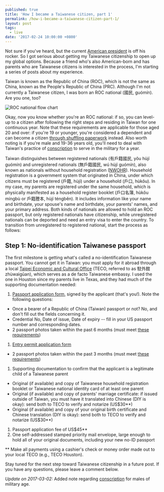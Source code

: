 ```yaml
---
published: true
title: 'How I became a Taiwanese citizen, part 1'
permalink: /how-i-became-a-taiwanese-citizen-part-1/
layout: post
tags:
  - live
date: '2017-02-24 10:00:00 +0800'
---
```

Not sure if you've heard, but the current [American president](https://www.twitter.com/realdonaldtrump) is off his rocker. So I got serious about getting my Taiwanese citizenship to open up my global options. Because a friend who's also American-born and has parents who are Taiwanese citizens is interested in the process, I'm starting a series of posts about my experience.

<!--more-->

Taiwan is known as the Republic of China (ROC), which is not the same as China, known as the People's Republic of China (PRC). Although I'm not currently a Taiwanese citizen, I was born an ROC national (國民, guómín). Are you one, too?

![ROC national flow chart]({{site.baseurl}}/images/2017/02/24-the-path-to-taiwanese-citizenship-step-1/roc-national-flow-chart.png)

Okay, now you know whether you're an ROC national: if so, you can level-up to a citizen after following the right steps and residing in Taiwan for one continuous year. Note that these requirements are applicable for those aged 20 and over: if you're 19 or younger, you're considered a dependent and can become a citizen [through shuffling paperwork](http://jargoned.com/random/life/becoming-taiwanese-if-your-mother-is-taiwanese/) instead. Also worth noting is if you're male and 19-36 years old, you'll need to deal with Taiwan's practice of [conscription][conscription] to serve in the military for a year.

Taiwan distinguishes between registered nationals (有戶籍國民, yǒu hùjí guómín) and unregistered nationals (無戶籍國民, wú hùjí guómín), also known as nationals without household registration ([NWOHR](https://en.wikipedia.org/wiki/National_without_household_registration)). Household registration is a government system that originated in China, under which citizens must be registered (戶籍, hùjí) under a household (戶口, hùkǒu). In my case, my parents are registered under the same household, which is physically manifested as a household register booklet (戶口名簿, hùkǒu míngbù or 戶籍謄本, hùjí téngběn). It includes information like your name and birthdate, your spouse's name and birthdate, your parents' names, and your primary address. Both kinds of nationals are allowed to hold an ROC passport, but only registered nationals have citizenship, while unregistered nationals can be deported and need an entry visa to enter the country. To transition from unregistered to registered national, start the process as follows:

## Step 1: No-identification Taiwanese passport

The first milestone is getting what's called a no-identification Taiwanese passport. You cannot get it in Taiwan: you must apply for it abroad through a local [Taipei Economic and Cultural Office](http://www.roc-taiwan.org/us_en/index.html) (TECO, referred to as 駐外館 zhùwaìgūan), which serves as a de facto Taiwanese embassy. I used the one in Houston since my parents live in Texas, and they had much of the supporting documentation needed:

1. [Passport application form](https://www.boca.gov.tw/cp-143-489-f3c62-2.html), signed by the applicant (that's you!). Note the following questions:
  * Once a bearer of a Republic of China (Taiwan) passport or not? No, and don't fill out the fields concerning it.
  * Credential No, Date of issue, Date of expiry -- fill in your US passport number and corresponding dates.
  * 2 passport photos taken within the past 6 months (must meet [these requirements][passport-guidelines])
1. [Entry permit application form](http://www.immigration.gov.tw/public/Data/0102811584471.pdf)
  * 2 passport photos taken within the past 3 months (must meet [these requirements][passport-guidelines])
1. Supporting documentation to confirm that the applicant is a legitimate child of a Taiwanese parent
  * Original (if available) and copy of Taiwanese household registration booklet or Taiwanese national identity card of at least one parent
  * Original (if available) and copy of parents' marriage certificate: if issued outside of Taiwan, you must have it translated into Chinese (DIY is okay): send both to TECO to verify and notarize (US$30**)
  * Original (if available) and copy of your original birth certificate and Chinese translation (DIY is okay): send both to TECO to verify and notarize (US$30**)
1. Passport application fee of US$45**
1. One self-addressed stamped priority mail envelope, large enough to hold all of your original documents, including your new no-ID passport

** Make all payments using a cashier's check or money order made out to your local TECO (e.g., TECO Houston).

Stay tuned for the next step toward Taiwanese citizenship in a future post. If you have any questions, please leave a comment below.

_Update on 2017-03-02:_ Added note regarding [conscription][conscription] for males of military age.

[passport-guidelines]: http://maintain.taiwanembassy.org/ph_en/wp-content/uploads/sites/76/2014/03/432016222671.jpg
[conscription]: https://en.wikipedia.org/wiki/Conscription_in_Taiwan
